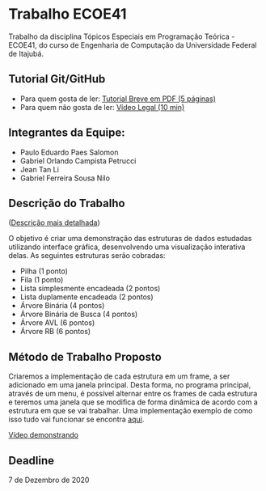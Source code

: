 # Trabalho ECOE41
Trabalho da disciplina Tópicos Especiais em Programação Teórica - ECOE41, do curso de Engenharia de Computação da Universidade Federal de Itajubá.

## Tutorial Git/GitHub
* Para quem gosta de ler: [Tutorial Breve em PDF (5 páginas)](docs-uteis/git-github.pdf)
* Para quem não gosta de ler: [Vídeo Legal (10 min)](https://youtu.be/FV-hMoqHtcU?t=74)

## Integrantes da Equipe:
* Paulo Eduardo Paes Salomon
* Gabriel Orlando Campista Petrucci
* Jean Tan Li
* Gabriel Ferreira Sousa Nilo

## Descrição do Trabalho
([Descrição mais detalhada](docs-uteis/descricao-trabalho.pdf))

O objetivo é criar uma demonstração das estruturas de dados estudadas utilizando interface gráfica, desenvolvendo uma visualização interativa delas. As seguintes estruturas serão cobradas:

- Pilha (1 ponto)
- Fila (1 ponto)
- Lista simplesmente encadeada (2 pontos)
- Lista duplamente encadeada (2 pontos)
- Árvore Binária (4 pontos)
- Árvore Binária de Busca (4 pontos)
- Árvore AVL (6 pontos)
- Árvore RB (6 pontos)

## Método de Trabalho Proposto
Criaremos a implementação de cada estrutura em um frame, a ser adicionado em uma janela principal. Desta forma, no programa principal, através de um menu, é possível alternar entre os frames de cada estrutura e teremos uma janela que se modifica de forma dinâmica de acordo com a estrutura em que se vai trabalhar. Uma implementação exemplo de como isso tudo vai funcionar se encontra [aqui](exemplo-programa-principal/main.py).

[Vídeo demonstrando](https://youtu.be/zK7_CitYJvA)

## Deadline
7 de Dezembro de 2020

